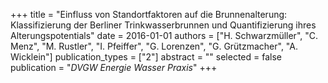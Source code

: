 +++
title = "Einfluss von Standortfaktoren auf die Brunnenalterung: Klassifizierung der Berliner Trinkwasserbrunnen und Quantifizierung ihres Alterungspotentials"
date = 2016-01-01
authors = ["H. Schwarzmüller", "C. Menz", "M. Rustler", "I. Pfeiffer", "G. Lorenzen", "G. Grützmacher", "A. Wicklein"]
publication_types = ["2"]
abstract = ""
selected = false
publication = "*DVGW Energie Wasser Praxis*"
+++


